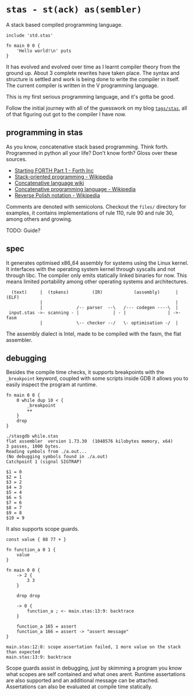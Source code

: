# `stas - st(ack) as(sembler)` 

A stack based compiled programming language.

```
include 'std.stas'

fn main 0 0 {
    'Hello world!\n' puts
}
```

It has evolved and evolved over time as I learnt compiler theory from the ground up. About 3 complete rewrites have taken place. The syntax and structure is settled and work is being done to write the compiler in itself. The current compiler is written in the V programming language.

This is my first serious programming language, and it's gotta be good.

Follow the initial journey with all of the guesswork on my blog [`tags/stas`](https://blog.l-m.dev/tags/stas/), all of that figuring out got to the compiler I have now.

## programming in stas

As you know, concatenative stack based programming. Think forth. Programmed in python all your life? Don't know forth? Gloss over these sources.

- [Starting FORTH Part 1 - Forth Inc](https://www.forth.com/starting-forth/1-forth-stacks-dictionary/)
- [Stack-oriented programming - Wikipedia](https://en.wikipedia.org/wiki/Stack-oriented_programming)
- [Concatenative language wiki](https://concatenative.org/wiki/view/Front%20Page)
- [Concatenative programming language - Wikipedia](https://en.wikipedia.org/wiki/Concatenative_programming_language)
- [Reverse Polish notation - Wikipedia](https://en.wikipedia.org/wiki/Reverse_Polish_notation)

Comments are denoted with semicolons. Checkout the `files/` directory for examples, it contains implementations of rule 110, rule 90 and rule 30, among others and growing.

TODO: Guide?

## spec

It generates optimised x86_64 assembly for systems using the Linux kernel. It interfaces with the operating system kernel through syscalls and not through libc. The compiler only emits statically linked binaries for now. This means limited portability among other operating systems and architectures.

```
  (text)     |  (tokens)         (IR)            (assembly)      |  (ELF)
             |                                                   |
             |             /-- parser  --\   /--- codegen ----\  |
 input.stas ->- scanning - |             | - |                | ->- fasm
             |             \-- checker --/   \- optimisation -/  |
```

The assembly dialect is Intel, made to be compiled with the fasm, the flat assembler.

## debugging

Besides the compile time checks, it supports breakpoints with the `_breakpoint` keyword, coupled with some scripts inside GDB it allows you to easily inspect the program at runtime.

```
fn main 0 0 {
    0 while dup 10 < {
        _breakpoint
        ++
    }
    drop
}
```

```
./stasgdb while.stas
flat assembler  version 1.73.30  (1048576 kilobytes memory, x64)
3 passes, 1000 bytes.
Reading symbols from ./a.out...
(No debugging symbols found in ./a.out)
Catchpoint 1 (signal SIGTRAP)

$1 = 0
$2 = 1
$3 = 2
$4 = 3
$5 = 4
$6 = 5
$7 = 6
$8 = 7
$9 = 8
$10 = 9
```

It also supports scope guards.

```
const value { 88 77 + }

fn function_a 0 1 {
    value
}

fn main 0 0 {
    -> 2 {
        3 3
    }

    drop drop

    -> 0 {
        function_a ; <- main.stas:13:9: backtrace
    }

    function_a 165 = assert
    function_a 166 = assert -> "assert message"
}
```

```
main.stas:12:8: scope assertation failed, 1 more value on the stack than expected
main.stas:13:9: backtrace
```

Scope guards assist in debugging, just by skimming a program you know what scopes are self contained and what ones arent. Runtime assertations are also supported and an additional message can be attached. Assertations can also be evaluated at compile time statically.
